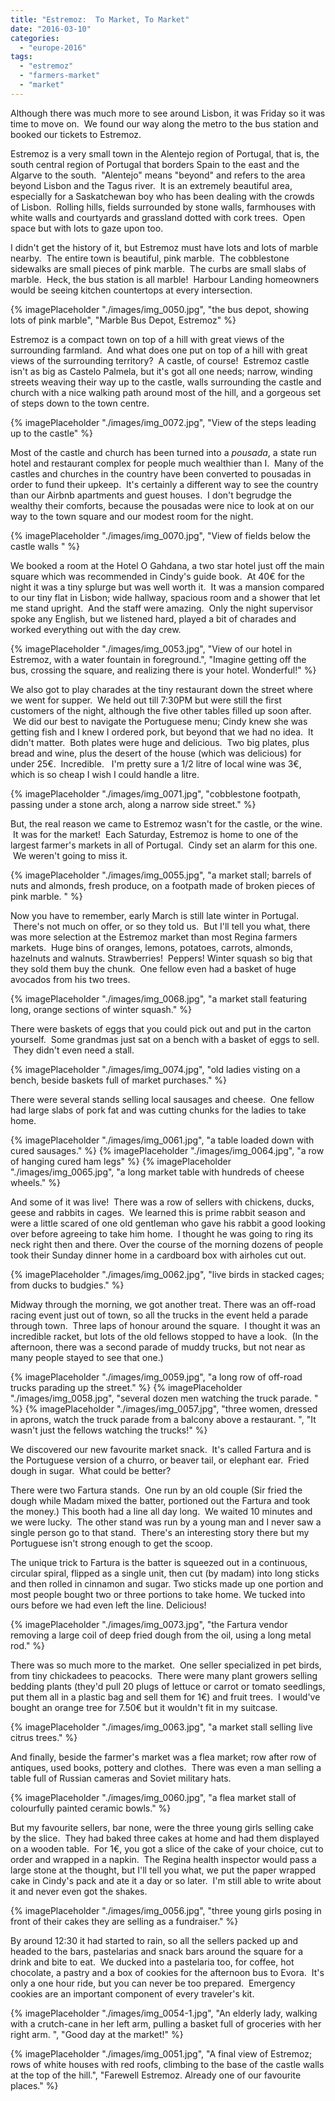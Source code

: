 ```yaml
---
title: "Estremoz:  To Market, To Market"
date: "2016-03-10"
categories: 
  - "europe-2016"
tags: 
  - "estremoz"
  - "farmers-market"
  - "market"
---
```


Although there was much more to see around Lisbon, it was Friday so it was time to move on.  We found our way along the metro to the bus station and booked our tickets to Estremoz.  

Estremoz is a very small town in the Alentejo region of Portugal, that is, the south central region of Portugal that borders Spain to the east and the Algarve to the south.  "Alentejo" means "beyond" and refers to the area beyond Lisbon and the Tagus river.  It is an extremely beautiful area, especially for a Saskatchewan boy who has been dealing with the crowds of Lisbon.  Rolling hills, fields surrounded by stone walls, farmhouses with white walls and courtyards and grassland dotted with cork trees.  Open space but with lots to gaze upon too.

I didn't get the history of it, but Estremoz must have lots and lots of marble nearby.  The entire town is beautiful, pink marble.  The cobblestone sidewalks are small pieces of pink marble.  The curbs are small slabs of marble.  Heck, the bus station is all marble!  Harbour Landing homeowners would be seeing kitchen countertops at every intersection.

{% imagePlaceholder "./images/img_0050.jpg", "the bus depot, showing lots of pink marble", "Marble Bus Depot, Estremoz" %}

Estremoz is a compact town on top of a hill with great views of the surrounding farmland.  And what does one put on top of a hill with great views of the surrounding territory?  A castle, of course!  Estremoz castle isn't as big as Castelo Palmela, but it's got all one needs; narrow, winding streets weaving their way up to the castle, walls surrounding the castle and church with a nice walking path around most of the hill, and a gorgeous set of steps down to the town centre.  

{% imagePlaceholder "./images/img_0072.jpg", "View of the steps leading up to the castle" %}

Most of the castle and church has been turned into a _pousada_, a state run hotel and restaurant complex for people much wealthier than I.  Many of the castles and churches in the country have been converted to pousadas in order to fund their upkeep.  It's certainly a different way to see the country than our Airbnb apartments and guest houses.  I don't begrudge the wealthy their comforts, because the pousadas were nice to look at on our way to the town square and our modest room for the night.

{% imagePlaceholder "./images/img_0070.jpg", "View of fields below the castle walls " %}

We booked a room at the Hotel O Gahdana, a two star hotel just off the main square which was recommended in Cindy's guide book.  At 40€ for the night it was a tiny splurge but was well worth it.  It was a mansion compared to our tiny flat in Lisbon; wide hallway, spacious room and a shower that let me stand upright.  And the staff were amazing.  Only the night supervisor spoke any English, but we listened hard, played a bit of charades and worked everything out with the day crew.  

{% imagePlaceholder "./images/img_0053.jpg", "View of our hotel in Estremoz, with a water fountain in foreground.", "Imagine getting off the bus, crossing the square, and realizing there is your hotel. Wonderful!" %}

We also got to play charades at the tiny restaurant down the street where we went for supper.  We held out till 7:30PM but were still the first customers of the night, although the five other tables filled up soon after.  We did our best to navigate the Portuguese menu; Cindy knew she was getting fish and I knew I ordered pork, but beyond that we had no idea.  It didn't matter.  Both plates were huge and delicious.  Two big plates, plus bread and wine, plus the desert of the house (which was delicious) for under 25€.  Incredible.   I'm pretty sure a 1/2 litre of local wine was 3€, which is so cheap I wish I could handle a litre.

{% imagePlaceholder "./images/img_0071.jpg", "cobblestone footpath, passing under a stone arch, along a narrow side street." %}

But, the real reason we came to Estremoz wasn't for the castle, or the wine.  It was for the market!  Each Saturday, Estremoz is home to one of the largest farmer's markets in all of Portugal.  Cindy set an alarm for this one.  We weren't going to miss it.

{% imagePlaceholder "./images/img_0055.jpg", "a market stall; barrels of nuts and almonds, fresh produce, on a footpath made of broken pieces of pink marble. " %}

Now you have to remember, early March is still late winter in Portugal.  There's not much on offer, or so they told us.  But I'll tell you what, there was more selection at the Estremoz market than most Regina farmers markets.  Huge bins of oranges, lemons, potatoes, carrots, almonds, hazelnuts and walnuts. Strawberries!  Peppers! Winter squash so big that they sold them buy the chunk.  One fellow even had a basket of huge avocados from his two trees.  

{% imagePlaceholder "./images/img_0068.jpg", "a market stall featuring long, orange sections of winter squash." %}

There were baskets of eggs that you could pick out and put in the carton yourself.  Some grandmas just sat on a bench with a basket of eggs to sell.  They didn't even need a stall.  

{% imagePlaceholder "./images/img_0074.jpg", "old ladies visting on a bench, beside baskets full of market purchases." %}

There were several stands selling local sausages and cheese.  One fellow had large slabs of pork fat and was cutting chunks for the ladies to take home.  

{% imagePlaceholder "./images/img_0061.jpg", "a table loaded down with cured sausages." %}
{% imagePlaceholder "./images/img_0064.jpg", "a row of hanging cured ham legs" %}
{% imagePlaceholder "./images/img_0065.jpg", "a long market table with hundreds of cheese wheels." %}

And some of it was live!  There was a row of sellers with chickens, ducks, geese and rabbits in cages.  We learned this is prime rabbit season and were a little scared of one old gentleman who gave his rabbit a good looking over before agreeing to take him home.  I thought he was going to ring its neck right then and there. Over the course of the morning dozens of people took their Sunday dinner home in a cardboard box with airholes cut out.

{% imagePlaceholder "./images/img_0062.jpg", "live birds in stacked cages; from ducks to budgies." %}

Midway through the morning, we got another treat. There was an off-road racing event just out of town, so all the trucks in the event held a parade through town.  Three laps of honour around the square.  I thought it was an incredible racket, but lots of the old fellows stopped to have a look.  (In the afternoon, there was a second parade of muddy trucks, but not near as many people stayed to see that one.)

{% imagePlaceholder "./images/img_0059.jpg", "a long row of off-road trucks parading up the street." %}
{% imagePlaceholder "./images/img_0058.jpg", "several dozen men watching the truck parade. " %}
{% imagePlaceholder "./images/img_0057.jpg", "three women, dressed in aprons, watch the truck parade from a balcony above a restaurant. ", "It wasn't just the fellows watching the trucks!" %}

We discovered our new favourite market snack.  It's called Fartura and is the Portuguese version of a churro, or beaver tail, or elephant ear.  Fried dough in sugar.  What could be better?

There were two Fartura stands.  One run by an old couple (Sir fried the dough while Madam mixed the batter, portioned out the Fartura and took the money.) This booth had a line all day long.  We waited 10 minutes and we were lucky.  The other stand was run by a young man and I never saw a single person go to that stand.  There's an interesting story there but my Portuguese isn't strong enough to get the scoop.

The unique trick to Fartura is the batter is squeezed out in a continuous, circular spiral, flipped as a single unit, then cut (by madam) into long sticks and then rolled in cinnamon and sugar. Two sticks made up one portion and most people bought two or three portions to take home. We tucked into ours before we had even left the line. Delicious!

{% imagePlaceholder "./images/img_0073.jpg", "the Fartura vendor removing a large coil of deep fried dough from the oil, using a long metal rod." %}

There was so much more to the market.  One seller specialized in pet birds, from tiny chickadees to peacocks.  There were many plant growers selling bedding plants (they'd pull 20 plugs of lettuce or carrot or tomato seedlings, put them all in a plastic bag and sell them for 1€) and fruit trees.  I would've bought an orange tree for 7.50€ but it wouldn't fit in my suitcase.

{% imagePlaceholder "./images/img_0063.jpg", "a market stall selling live citrus trees." %}

And finally, beside the farmer's market was a flea market; row after row of antiques, used books, pottery and clothes.  There was even a man selling a table full of Russian cameras and Soviet military hats.

{% imagePlaceholder "./images/img_0060.jpg", "a flea market stall of colourfully painted ceramic bowls." %}

But my favourite sellers, bar none, were the three young girls selling cake by the slice.  They had baked three cakes at home and had them displayed on a wooden table.  For 1€, you got a slice of the cake of your choice, cut to order and wrapped in a napkin.  The Regina health inspector would pass a large stone at the thought, but I'll tell you what, we put the paper wrapped cake in Cindy's pack and ate it a day or so later.  I'm still able to write about it and never even got the shakes.  

{% imagePlaceholder "./images/img_0056.jpg", "three young girls posing in front of their cakes they are selling as a fundraiser." %}

By around 12:30 it had started to rain, so all the sellers packed up and headed to the bars, pastelarias and snack bars around the square for a drink and bite to eat.  We ducked into a pastelaria too, for coffee, hot chocolate, a pastry and a box of cookies for the afternoon bus to Evora.  It's only a one hour ride, but you can never be too prepared.  Emergency cookies are an important component of every traveler's kit.

{% imagePlaceholder "./images/img_0054-1.jpg", "An elderly lady, walking with a crutch-cane in her left arm, pulling a basket full of groceries with her right arm. ", "Good day at the market!" %}

{% imagePlaceholder "./images/img_0051.jpg", "A final view of Estremoz; rows of white houses with red roofs, climbing to the base of the castle walls at the top of the hill.", "Farewell Estremoz. Already one of our favourite places." %}
